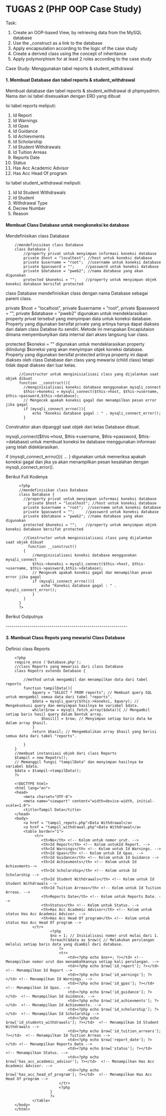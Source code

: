 # TUGAS 2 (PHP OOP Case Study)
<p>Task:
  <ol>
<li> Create an OOP-based View, by retrieving data from the MySQL database</li>
<li>Use the _construct as a link to the database</li>
<li>Apply encapsulation according to the logic of the case study</li>
<li>Create a derived class using the concept of inheritance</li>
<li>Apply polymorphism for at least 2 roles according to the case study</li>
  </ol>
</p>
<p>Case Study: Menggunakan tabel reports & student_withdrawal</p>

<h4>1. Membuat Database dan tabel reports & student_withdrawal</h4>
<p>Membuat database dan tabel reports & student_withdrawal di phpmyadmin. Nama dan isi tabel disesuaikan dengan ERD yang dibuat</p>
<p>Isi tabel reports meliputi:</p>
<ol>
  <li>Id Report</li>
  <li>Id Warnings</li>
  <li>Id Gpas</li>
  <li>Id Guidance</li>
  <li>Id Achievments</li>
  <li>Id Scholarship</li>
  <li>Id Student Withdrawals</li>
  <li>Id Tuition Arreas</li>
  <li>Reports Date</li>
  <li>Status</li>
  <li>Has Acc Academic Advisor</li>
  <li>Has Acc Head Of program</th></li>
</ol>
<p>Isi tabel student_withdrawal meliputi:</p>
<ol>
   <li>Id Id Student Withdrawals</li>
   <li>Id Student</li>
   <li>Withdrawal Type</li>
   <li>Decree Number</li>
   <li>Reason</li>
</ol>

<h4>Membuat Class Database untuk mengkoneksi ke database</h4>
<p>Mendefinisikan class Database</p>

        //mendefinisikan class Database
        class Database {
        	//property privat untuk menyimpan informasi koneksi database
            private $host = "localhost"; //host untuk koneksi database
          	private $username = "root";  //username untuk koneksi database
          	private $password = "";		//password untuk koneksi database
          	private $database = "pweb2"; //nama database yang akan digunakan
          	protected $koneksi = "";	//property untuk menyimpan objek koneksi database bersifat protected

<p>class Database mendefinisikan class dengan nama Database sebagai parent class.</p>
<p>private $host = "localhost", private $username = "root", private $password = "", private $database = "pweb2"	digunakan untuk mendeklarasikan property privat tersebut yang menyimpan data untuk koneksi database. Property yang digunakan bersifat private yang artinya hanya dapat diakses dari dalam class Databse itu sendiri. Metode ini merupakan Encaplutaion dimana menyembunyikan data internal dari akses langsung luar class.</p>

<p>protected $koneksi = "" digunakan untuk mendeklarasikan property dilindungi $koneksi yang akan menyimpan objek koneksi database. Property yang digunakan bersifat protected artinya property ini dapat diakses oleh class Database dan class yang mewarisi (child class) tetapi tidak dapat diakses dari luar kelas.</p>

          //Constructor untuk menginisialisasi class yang dijalankan saat objek dibuat
          function __construct(){
      		//menginisialisasi koneksi database menggunakan mysqli_connect
      		$this->koneksi = mysqli_connect($this->host, $this->username, $this->password,$this->database);
      		// Mengecek apakah koneksi gagal dan menampilkan pesan error jika gagal
      		if (mysqli_connect_errno()){
      			echo "Koneksi database gagal : " . mysqli_connect_error();
      		}
      	  
<p>Construktor akan dipanggil saat objek dari kelas Database dibuat.</p>
<p>mysqli_connect($this->host, $this->username, $this->password, $this->database) untuk membuat koneksi ke database menggunakan informasi yang telah dideklarasikan.</p>
<p>if (mysqli_connect_errno()){ ... } digunakan untuk memeriksa apakah koneksi gagal dan jika ya akan menampilkan pesan kesalahan dengan mysqli_connect_error().</p>

<p>Berikut Full Kodenya</p>

          <?php
          //mendefinisikan class Database
          class Database {
          	//property privat untuk menyimpan informasi koneksi database
              private $host = "localhost"; //host untuk koneksi database
          	private $username = "root";  //username untuk koneksi database
          	private $password = "";		//password untuk koneksi database
          	private $database = "pweb2"; //nama database yang akan digunakan
          	protected $koneksi = "";	//property untuk menyimpan objek koneksi database bersifat protected
          
          	//Constructor untuk menginisialisasi class yang dijalankan saat objek dibuat
              function __construct()
          	{
          		//menginisialisasi koneksi database menggunakan mysqli_connect
          		$this->koneksi = mysqli_connect($this->host, $this->username, $this->password,$this->database);
          		// Mengecek apakah koneksi gagal dan menampilkan pesan error jika gagal
          		if (mysqli_connect_errno()){
          			echo "Koneksi database gagal : " . mysqli_connect_error();
          		}
          	}
          }
          ?>
          
<p>Berikut Outputnya</p>
-------------------------------------------------------------
<h4>3. Mambuat Class Repots yang mewarisi Class Database</h4>
<p>Definisi class Reports</p>

        <?php
        require_once ('Database.php');
        //class Reports yang mewarisi dari class Database
        class Repotrs extends Database {

<p></p>
        
            //method untuk mengambil dan menampilkan data dari tabel reports
            function tampilData(){
                $query = "SELECT * FROM reports"; // Membuat query SQL untuk mengambil semua data dari tabel "reports".
                $data = mysqli_query($this->koneksi, $query); // Mengeksekusi query dan menyimpan hasilnya ke variabel $data.
                while($row = mysqli_fetch_array($data)){ // Mengambil setiap baris hasil query dalam bentuk array.
        			$hasil[] = $row; // Menyimpan setiap baris data ke dalam array $hasil.
        		}
        		return $hasil; // Mengembalikan array $hasil yang berisi semua data dari tabel "reports".
        
            }
        }
        //membuat instansiasi objek dari class Reports
        $tampil = new Repotrs();
        // Memanggil fungsi "tampilData" dan menyimpan hasilnya ke variabel $data.
        $data = $tampil->tampilData();
        ?>
        
        <!DOCTYPE html>
        <html lang="en">
        <head>
            <meta charset="UTF-8">
            <meta name="viewport" content="width=device-width, initial-scale=1.0">
            <title>Tampil Data</title>
        </head>
        <body>
            <a href = "tampil_repots.php">Data Withdrawal</a>
            <a href = "tampil_withdrawal.php">Data Withdrawal</a>
            <table border="1">
                 <tr>
                    <th>No</th> <!-- Kolom untuk nomor urut. -->
                    <th>Id Report</th> <!-- Kolom untukId Report. -->
                    <th>Id Warnings</th> <!-- Kolom untuk Id Warnings. -->
                    <th>Id Gpas</th> <!-- Kolom untuk Id Gpas. -->
                    <th>Id Guidance</th> <!-- Kolom untuk Id Guidance -->
                    <th>Id Achievments</th> <!-- Kolom untuk Id Achievments-->
                    <th>Id Scholarship</th> <!-- Kolom untuk Id Scholarship -->
                    <th>Id Student Withdrawals</th> <!-- Kolom untuk Id Student Withdrawals -->
                    <th>Id Tuition Arreas</th> <!-- Kolom untuk Id Tuition Arreas. -->
                    <th>Reports Date</th> <!-- Kolom untuk Reports Date. -->
                    <th>Status</th> <!-- Kolom untuk Status. -->
                    <th>Has Acc Academic Advisor</th> <!-- Kolom untuk status Has Acc Academic Advisor. -->
                    <th>Has Acc Head Of program</th> <!-- Kolom untuk status Has Acc Head Of program -->
                </tr>
                        <?php 
                        $no = 1; // Inisialisasi nomor urut mulai dari 1.
                        foreach($data as $row){ // Melakukan perulangan melalui setiap baris data yang diambil dari database.
                            ?>
                            <tr>
                                <td><?php echo $no++; ?></td> <!-- Menampilkan nomor urut dan menambahkannya setiap kali perulangan. -->
                                <td><?php echo $row['id_report']; ?></td> <!-- Menampilkan Id Report -->
                                <td><?php echo $row['id_warnings']; ?></td> <!-- Menampilkan Id Warnings. -->
                                <td><?php echo $row['id_gpas']; ?></td>     <!-- Menampilkan Id Gpas. -->
                                <td><?php echo $row['id_guidance']; ?></td>  <!-- Menampilkan Id Guidance. -->
                                <td><?php echo $row['id_achievments']; ?></td>  <!-- Menampilkan Id Achievments. -->
                                <td><?php echo $row['id_scholarship']; ?></td>  <!-- Menampilkan Id Scholarship -->
                                <td><?php echo $row['id_students_withdrawals']; ?></td>  <!-- Menampilkan Id Student Withdrawals -->
                                <td><?php echo $row['id_tuition_arrears']; ?></td>  <!-- Menampilkan Id Tuition Arreas -->
                                <td><?php echo $row['report_date']; ?></td> <!-- Menampilkan Reports Date -->
                                <td><?php echo $row['status']; ?></td>  <!-- Menampilkan Status. -->
                                <td><?php echo $row['has_acc_academic_advisor']; ?></td>  <!-- Menampilkan Has Acc Academic Advisor. -->
                                <td><?php echo $row['has_acc_head_of_program']; ?></td>  <!-- Menampilkan Has Acc Head Of program -->
                            </tr>
                            <?php 
                        }
                        ?>
                </table>
        </body>
        </html>
                  
        
                
         

